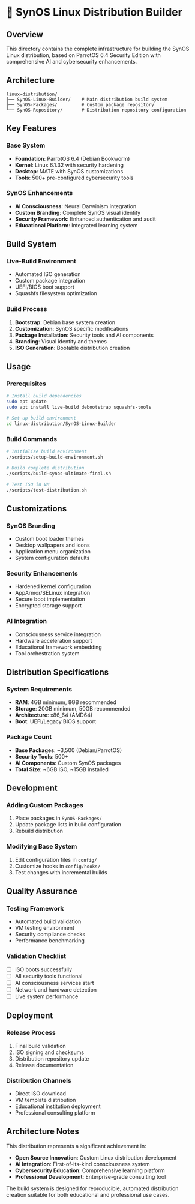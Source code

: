 # 🐧 SynOS Linux Distribution Builder

## Overview

This directory contains the complete infrastructure for building the SynOS Linux distribution, based on ParrotOS 6.4 Security Edition with comprehensive AI and cybersecurity enhancements.

## Architecture

```
linux-distribution/
├── SynOS-Linux-Builder/    # Main distribution build system
├── SynOS-Packages/         # Custom package repository
└── SynOS-Repository/       # Distribution repository configuration
```

## Key Features

### **Base System**
- **Foundation**: ParrotOS 6.4 (Debian Bookworm)
- **Kernel**: Linux 6.1.32 with security hardening
- **Desktop**: MATE with SynOS customizations
- **Tools**: 500+ pre-configured cybersecurity tools

### **SynOS Enhancements**
- **AI Consciousness**: Neural Darwinism integration
- **Custom Branding**: Complete SynOS visual identity
- **Security Framework**: Enhanced authentication and audit
- **Educational Platform**: Integrated learning system

## Build System

### **Live-Build Environment**
- Automated ISO generation
- Custom package integration
- UEFI/BIOS boot support
- Squashfs filesystem optimization

### **Build Process**
1. **Bootstrap**: Debian base system creation
2. **Customization**: SynOS specific modifications
3. **Package Installation**: Security tools and AI components
4. **Branding**: Visual identity and themes
5. **ISO Generation**: Bootable distribution creation

## Usage

### **Prerequisites**
```bash
# Install build dependencies
sudo apt update
sudo apt install live-build debootstrap squashfs-tools

# Set up build environment
cd linux-distribution/SynOS-Linux-Builder
```

### **Build Commands**
```bash
# Initialize build environment
./scripts/setup-build-environment.sh

# Build complete distribution
./scripts/build-synos-ultimate-final.sh

# Test ISO in VM
./scripts/test-distribution.sh
```

## Customizations

### **SynOS Branding**
- Custom boot loader themes
- Desktop wallpapers and icons
- Application menu organization
- System configuration defaults

### **Security Enhancements**
- Hardened kernel configuration
- AppArmor/SELinux integration
- Secure boot implementation
- Encrypted storage support

### **AI Integration**
- Consciousness service integration
- Hardware acceleration support
- Educational framework embedding
- Tool orchestration system

## Distribution Specifications

### **System Requirements**
- **RAM**: 4GB minimum, 8GB recommended
- **Storage**: 20GB minimum, 50GB recommended
- **Architecture**: x86_64 (AMD64)
- **Boot**: UEFI/Legacy BIOS support

### **Package Count**
- **Base Packages**: ~3,500 (Debian/ParrotOS)
- **Security Tools**: 500+
- **AI Components**: Custom SynOS packages
- **Total Size**: ~6GB ISO, ~15GB installed

## Development

### **Adding Custom Packages**
1. Place packages in `SynOS-Packages/`
2. Update package lists in build configuration
3. Rebuild distribution

### **Modifying Base System**
1. Edit configuration files in `config/`
2. Customize hooks in `config/hooks/`
3. Test changes with incremental builds

## Quality Assurance

### **Testing Framework**
- Automated build validation
- VM testing environment
- Security compliance checks
- Performance benchmarking

### **Validation Checklist**
- [ ] ISO boots successfully
- [ ] All security tools functional
- [ ] AI consciousness services start
- [ ] Network and hardware detection
- [ ] Live system performance

## Deployment

### **Release Process**
1. Final build validation
2. ISO signing and checksums
3. Distribution repository update
4. Release documentation

### **Distribution Channels**
- Direct ISO download
- VM template distribution
- Educational institution deployment
- Professional consulting platform

## Architecture Notes

This distribution represents a significant achievement in:
- **Open Source Innovation**: Custom Linux distribution development
- **AI Integration**: First-of-its-kind consciousness system
- **Cybersecurity Education**: Comprehensive learning platform
- **Professional Development**: Enterprise-grade consulting tool

The build system is designed for reproducible, automated distribution creation suitable for both educational and professional use cases.
